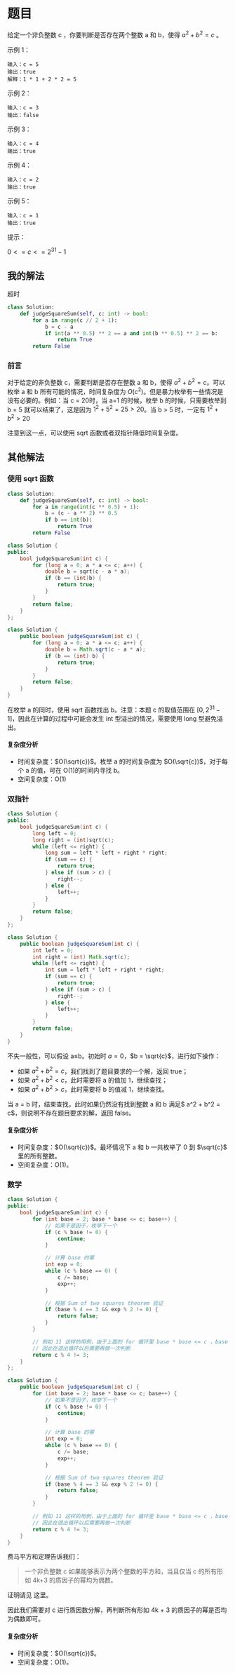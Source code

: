# 题目

给定一个非负整数 c ，你要判断是否存在两个整数 a 和 b，使得 $a^2 + b^2 = c$ 。

示例 1：

```
输入：c = 5
输出：true
解释：1 * 1 + 2 * 2 = 5
```

示例 2：

```
输入：c = 3
输出：false
```

示例 3：

```
输入：c = 4
输出：true
```

示例 4：

```
输入：c = 2
输出：true
```

示例 5：

```
输入：c = 1
输出：true
```


提示：

$0 <= c <= 2^{31} - 1$

## 我的解法

超时

```python
class Solution:
    def judgeSquareSum(self, c: int) -> bool:
        for a in range(c // 2 + 1):
            b = c - a
            if int(a ** 0.5) ** 2 == a and int(b ** 0.5) ** 2 == b:
                return True
        return False
```

### 前言

对于给定的非负整数 c，需要判断是否存在整数 a 和 b，使得 $a^2 + b^2 = c$。可以枚举 a 和 b 所有可能的情况，时间复杂度为 $O(c^2)$。但是暴力枚举有一些情况是没有必要的。例如：当 c = 20时，当 a=1 的时候，枚举 b 的时候，只需要枚举到 b = 5 就可以结束了，这是因为 $1^2 + 5^2 = 25 > 20$。当 b > 5 时，一定有 $1^2 + b^2 > 20$

注意到这一点，可以使用 sqrt 函数或者双指针降低时间复杂度。

## 其他解法

### 使用 sqrt 函数

```python
class Solution:
    def judgeSquareSum(self, c: int) -> bool:
        for a in range(int(c ** 0.5) + 1):
            b = (c - a ** 2) ** 0.5
            if b == int(b):
                return True
        return False
```

```c++
class Solution {
public:
    bool judgeSquareSum(int c) {
        for (long a = 0; a * a <= c; a++) {
            double b = sqrt(c - a * a);
            if (b == (int)b) {
                return true;
            }
        }
        return false;
    }
};
```

```java
class Solution {
    public boolean judgeSquareSum(int c) {
        for (long a = 0; a * a <= c; a++) {
            double b = Math.sqrt(c - a * a);
            if (b == (int) b) {
                return true;
            }
        }
        return false;
    }
}
```



在枚举 a 的同时，使用 sqrt 函数找出 b。注意：本题 c 的取值范围在 $[0,2^{31} - 1]$，因此在计算的过程中可能会发生 int 型溢出的情况，需要使用 long 型避免溢出。

#### 复杂度分析

- 时间复杂度：$O(\sqrt{c})$。枚举 a 的时间复杂度为 $O(\sqrt{c})$，对于每个 a 的值，可在 O(1)的时间内寻找 b。
- 空间复杂度：O(1)


### 双指针

```c++
class Solution {
public:
    bool judgeSquareSum(int c) {
        long left = 0;
        long right = (int)sqrt(c);
        while (left <= right) {
            long sum = left * left + right * right;
            if (sum == c) {
                return true;
            } else if (sum > c) {
                right--;
            } else {
                left++;
            }
        }
        return false;
    }
};
```

```java
class Solution {
    public boolean judgeSquareSum(int c) {
        int left = 0;
        int right = (int) Math.sqrt(c);
        while (left <= right) {
            int sum = left * left + right * right;
            if (sum == c) {
                return true;
            } else if (sum > c) {
                right--;
            } else {
                left++;
            }
        }
        return false;
    }
}
```

不失一般性，可以假设 a≤b。初始时 $a = 0$，$b = \sqrt{c}$，进行如下操作：

- 如果 $a^2 + b^2 = c$，我们找到了题目要求的一个解，返回 true；
- 如果 $a^2 + b^2 < c$，此时需要将 a 的值加 1，继续查找；
- 如果 $a^2 + b^2 > c$，此时需要将 b 的值减 1，继续查找。

当 a = b 时，结束查找，此时如果仍然没有找到整数 a 和 b 满足$ a^2 + b^2 = c$，则说明不存在题目要求的解，返回 false。

#### 复杂度分析

- 时间复杂度：$O(\sqrt{c})$。最坏情况下 a 和 b 一共枚举了 0 到 $\sqrt{c}$ 里的所有整数。
- 空间复杂度：O(1)。


### 数学

```c++
class Solution {
public:
    bool judgeSquareSum(int c) {
        for (int base = 2; base * base <= c; base++) {
            // 如果不是因子，枚举下一个
            if (c % base != 0) {
                continue;
            }

            // 计算 base 的幂
            int exp = 0;
            while (c % base == 0) {
                c /= base;
                exp++;
            }

            // 根据 Sum of two squares theorem 验证
            if (base % 4 == 3 && exp % 2 != 0) {
                return false;
            }
        }

        // 例如 11 这样的用例，由于上面的 for 循环里 base * base <= c ，base == 11 的时候不会进入循环体
        // 因此在退出循环以后需要再做一次判断
        return c % 4 != 3;
    }
};
```

```java
class Solution {
    public boolean judgeSquareSum(int c) {
        for (int base = 2; base * base <= c; base++) {
            // 如果不是因子，枚举下一个
            if (c % base != 0) {
                continue;
            }

            // 计算 base 的幂
            int exp = 0;
            while (c % base == 0) {
                c /= base;
                exp++;
            }

            // 根据 Sum of two squares theorem 验证
            if (base % 4 == 3 && exp % 2 != 0) {
                return false;
            }
        }

      	// 例如 11 这样的用例，由于上面的 for 循环里 base * base <= c ，base == 11 的时候不会进入循环体
      	// 因此在退出循环以后需要再做一次判断
        return c % 4 != 3;
    }
}
```

费马平方和定理告诉我们：

> 一个非负整数 c 如果能够表示为两个整数的平方和，当且仅当 c 的所有形如 4k+3 的质因子的幂均为偶数。
>

证明请见 这里。

因此我们需要对 c 进行质因数分解，再判断所有形如 4k + 3 的质因子的幂是否均为偶数即可。

#### 复杂度分析

- 时间复杂度：$O(\sqrt{c})$。
- 空间复杂度：O(1)。

